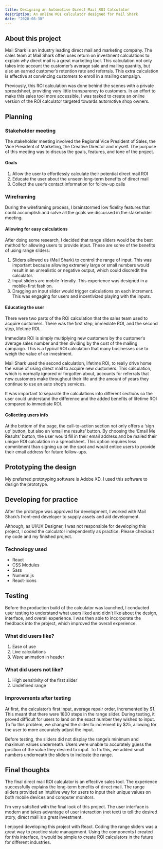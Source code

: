 ```yaml
---
title: Designing an Automotive Direct Mail ROI Calculator
description: An online ROI calculator designed for Mail Shark
date: "2020-08-30"
---
```


## About this project

Mail Shark is an industry leading direct mail and marketing company. The sales team at Mail Shark often uses return on investment calculations to explain why direct mail is a great marketing tool. This calculation not only takes into account the customer’s average sale and mailing quantity, but also an earned customer’s retention rate and referrals. This extra calculation is effective at convincing customers to enroll in a mailing campaign.

Previously, this ROI calculation was done behind the scenes with a private spreadsheet, providing very little transparency to customers. In an effort to make this sales tool more accessible, I was tasked to create an online version of the ROI calculator targeted towards automotive shop owners.

## Planning

### Stakeholder meeting

The stakeholder meeting involved the Regional Vice President of Sales, the Vice President of Marketing, the Creative Director and myself. The purpose of this meeting was to discuss the goals, features, and tone of the project.

#### Goals

1. Allow the user to effortlessly calculate their potential direct mail ROI
2. Educate the user about the unseen long-term benefits of direct mail
3. Collect the user’s contact information for follow-up calls

### Wireframing

During the wireframing process, I brainstormed low fidelity features that could accomplish and solve all the goals we discussed in the stakeholder meeting.

#### Allowing for easy calculations

After doing some research, I decided that range sliders would be the best method for allowing users to provide input. These are some of the benefits of using range sliders:

1. Sliders allowed us (Mail Shark) to control the range of input. This was important because allowing extremely large or small numbers would result in an unrealistic or negative output, which could discredit the calculator. 
2. Input sliders are mobile friendly. This experience was designed in a mobile-first fashion.
3. Dragging an input slider would trigger calculations on each increment. This was engaging for users and incentivized playing with the inputs.

#### Educating the user

There were two parts of the ROI calculation that the sales team used to acquire customers. There was the first step, immediate ROI, and the second step, lifetime ROI.

Immediate ROI is simply multiplying new customers by the customer’s average sales number and then dividing by the cost of the mailing campaign. This is a typical ROI calculation that many businesses use to weigh the value of an investment. 

Mail Shark used the second calculation, lifetime ROI, to really drive home the value of using direct mail to acquire new customers. This calculation, which is normally ignored or forgotten about, accounts for referrals that new customers make throughout their life and the amount of years they continue to use an auto shop’s services.

It was important to separate the calculations into different sections so the user could understand the difference and the added benefits of lifetime ROI compared to immediate ROI.

#### Collecting users info

At the bottom of the page, the call-to-action section not only offers a ‘sign up’ button, but also an ‘email me results’ button. By choosing the ‘Email Me Results’ button, the user would fill in their email address and be mailed their unique ROI calculation in a spreadsheet. This option requires less commitment than signing up on the spot and would entice users to provide their email address for future follow-ups.

## Prototyping the design

My preferred prototyping software is Adobe XD. I used this software to design the prototype.

## Developing for practice

After the prototype was approved for development, I worked with Mail Shark’s front-end developer to supply assets and aid development. 

Although, as UI/UX Designer, I was not responsible for developing this project, I coded the calculator independently as practice. Please checkout my code and my finished project.

### Technology used

- React
- CSS Modules
- Sass
- Numeral.js
- React-icons

## Testing

Before the production build of the calculator was launched, I conducted user testing to understand what users liked and didn't like about the design, interface, and overall experience. I was then able to incorporate the feedback into the project, which improved the overall experience.

### What did users like?

1. Ease of use
2. Live calculations
3. Wave animation in header

### What did users not like?

1. High sensitivity of the first slider
2. Undefined range

### Improvements after testing

At first, the calculator’s first input, average repair order, incremented by $1. This meant that there were 1800 steps in the range slider. During testing, it proved difficult for users to land on the exact number they wished to input. To fix this problem, we changed the slider to increment by $25, allowing for the user to more accurately adjust the input.

Before testing, the sliders did not display the range’s minimum and maximum values underneath. Users were unable to accurately guess the position of the value they desired to input. To fix this, we added small numbers underneath the sliders to indicate the range. 

## Final thoughts

The final direct mail ROI calculator is an effective sales tool. The experience successfully explains the long-term benefits of direct mail. The range sliders provided an intuitive way for users to input their unique values on both mobile devices and computer monitors.

I’m very satisfied with the final look of this project. The user interface is modern and takes advantage of user interaction (not text) to tell the desired story, direct mail is a great investment.

I enjoyed developing this project with React. Coding the range sliders was a great way to practice state management. Using the components I created for this interface, it would be simple to create ROI calculators in the future for different industries.
